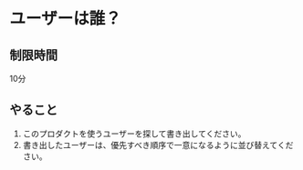 # ユーザーは誰？

## 制限時間

10分

## やること

1. このプロダクトを使うユーザーを探して書き出してください。
1. 書き出したユーザーは、優先すべき順序で一意になるように並び替えてください。
